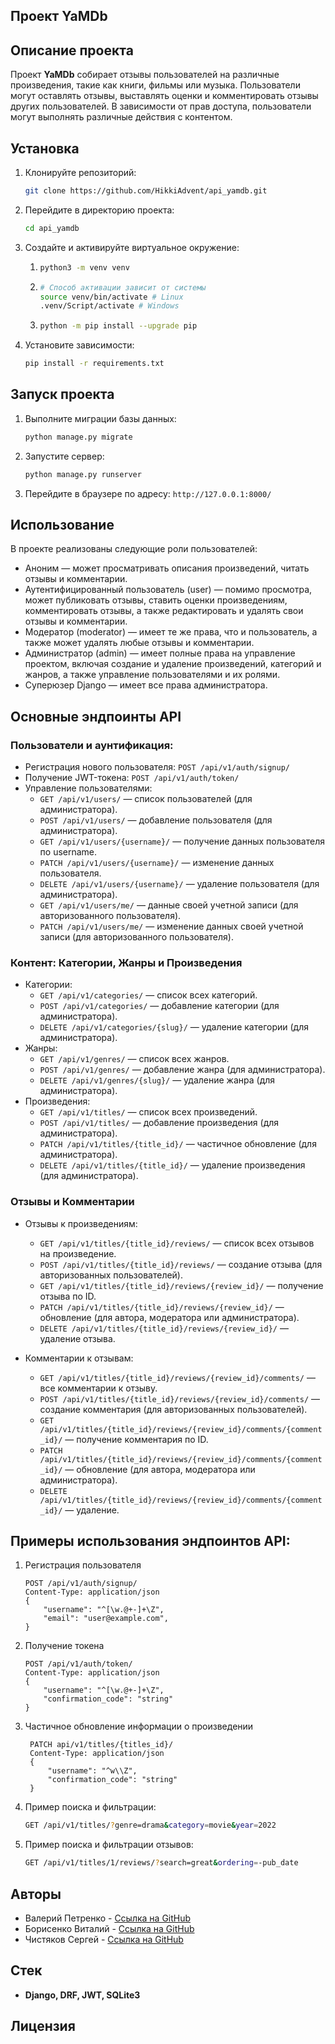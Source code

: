 ## Проект YaMDb

## Описание проекта
Проект **YaMDb** собирает отзывы пользователей на различные произведения, такие как книги, фильмы или музыка. Пользователи могут оставлять отзывы, выставлять оценки и комментировать отзывы других пользователей. В зависимости от прав доступа, пользователи могут выполнять различные действия с контентом.


## Установка

1. Клонируйте репозиторий:
   ```bash
   git clone https://github.com/HikkiAdvent/api_yamdb.git
   ```
   
2. Перейдите в директорию проекта:
   ```bash
   cd api_yamdb
   ```
3. Создайте и активируйте виртуальное окружение:
   1. ```bash
      python3 -m venv venv
      ```
   2. ```bash
      # Способ активации зависит от системы
      source venv/bin/activate # Linux
      .venv/Script/activate # Windows
      ```
   3. ```bash
      python -m pip install --upgrade pip
      ```

4. Установите зависимости:
   ```bash
   pip install -r requirements.txt
   ```

## Запуск проекта

1. Выполните миграции базы данных:
   ```bash
   python manage.py migrate
   ```

2. Запустите сервер:
   ```bash
   python manage.py runserver
   ```

3. Перейдите в браузере по адресу: `http://127.0.0.1:8000/`

## Использование

В проекте реализованы следующие роли пользователей:

- Аноним — может просматривать описания произведений, читать отзывы и комментарии.
- Аутентифицированный пользователь (user) — помимо просмотра, может публиковать отзывы, ставить оценки произведениям, комментировать отзывы, а также редактировать и удалять свои отзывы и комментарии.
- Модератор (moderator) — имеет те же права, что и пользователь, а также может удалять любые отзывы и комментарии.
- Администратор (admin) — имеет полные права на управление проектом, включая создание и удаление произведений, категорий и жанров, а также управление пользователями и их ролями.
- Суперюзер Django — имеет все права администратора.

## Основные эндпоинты API

### Пользователи и аунтификация:

* Регистрация нового пользователя: ```POST /api/v1/auth/signup/```
* Получение JWT-токена: ```POST /api/v1/auth/token/```
* Управление пользователями:
  * ```GET /api/v1/users/``` — список пользователей (для администратора).
  * ```POST /api/v1/users/``` — добавление пользователя (для администратора).
  * ```GET /api/v1/users/{username}/``` — получение данных пользователя по username.
  * ```PATCH /api/v1/users/{username}/``` — изменение данных пользователя.
  * ```DELETE /api/v1/users/{username}/``` — удаление пользователя (для администратора).
  * ```GET /api/v1/users/me/``` — данные своей учетной записи (для авторизованного пользователя).
  * ```PATCH /api/v1/users/me/``` — изменение данных своей учетной записи (для авторизованного пользователя).
### Контент: Категории, Жанры и Произведения

* Категории:
  * ```GET /api/v1/categories/``` — список всех категорий.
  * ```POST /api/v1/categories/``` — добавление категории (для администратора).
  * ```DELETE /api/v1/categories/{slug}/``` — удаление категории (для администратора).
* Жанры:
  * ```GET /api/v1/genres/``` — список всех жанров.
  * ```POST /api/v1/genres/``` — добавление жанра (для администратора).
  * ```DELETE /api/v1/genres/{slug}/``` — удаление жанра (для администратора).
* Произведения:
  * ```GET /api/v1/titles/``` — список всех произведений.
  * ```POST /api/v1/titles/``` — добавление произведения (для администратора).
  * ```PATCH /api/v1/titles/{title_id}/``` — частичное обновление (для администратора).
  * ```DELETE /api/v1/titles/{title_id}/``` — удаление произведения (для администратора).

### Отзывы и Комментарии

* Отзывы к произведениям:
  * ```GET /api/v1/titles/{title_id}/reviews/``` — список всех отзывов на произведение.
  * ```POST /api/v1/titles/{title_id}/reviews/``` — создание отзыва (для авторизованных пользователей).
  * ```GET /api/v1/titles/{title_id}/reviews/{review_id}/``` — получение отзыва по ID.
  * ```PATCH /api/v1/titles/{title_id}/reviews/{review_id}/``` — обновление (для автора, модератора или администратора).
  * ```DELETE /api/v1/titles/{title_id}/reviews/{review_id}/``` — удаление отзыва.

* Комментарии к отзывам:
  * ```GET /api/v1/titles/{title_id}/reviews/{review_id}/comments/``` — все комментарии к отзыву.
  * ```POST /api/v1/titles/{title_id}/reviews/{review_id}/comments/``` — создание комментария (для авторизованных пользователей).
  * ```GET /api/v1/titles/{title_id}/reviews/{review_id}/comments/{comment_id}/``` — получение комментария по ID.
  * ```PATCH /api/v1/titles/{title_id}/reviews/{review_id}/comments/{comment_id}/``` — обновление (для автора, модератора или администратора).
  * ```DELETE /api/v1/titles/{title_id}/reviews/{review_id}/comments/{comment_id}/``` — удаление.


## Примеры использования эндпоинтов API:

1. Регистрация пользователя
   
    ```https
    POST /api/v1/auth/signup/
    Content-Type: application/json
    {
        "username": "^[\w.@+-]+\Z",
        "email": "user@example.com",
    }
    ```

2. Получение токена
   
    ```https
    POST /api/v1/auth/token/
    Content-Type: application/json
    {
        "username": "^[\w.@+-]+\Z",
        "confirmation_code": "string"
    }
    ```

3. Частичное обновление информации о произведении
   
   ```https
    PATCH api/v1/titles/{titles_id}/
    Content-Type: application/json
    {
        "username": "^w\\Z",
        "confirmation_code": "string"
    }
    ```
4. Пример поиска и фильтрации:

   ```bash
   GET /api/v1/titles/?genre=drama&category=movie&year=2022
   ```

5. Пример поиска и фильтрации отзывов:

   ```bash
   GET /api/v1/titles/1/reviews/?search=great&ordering=-pub_date
   ```

## Авторы

- Валерий Петренко - [Ссылка на GitHub](https://github.com/HikkiAdvent)
- Борисенко Виталий - [Ссылка на GitHub](https://github.com/bvv-praktikum)
- Чистяков Сергей - [Ссылка на GitHub](https://github.com/noxsir0)

## Стек

- **Django, DRF, JWT, SQLite3**

## Лицензия
